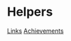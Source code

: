 

# Helpers
[Links](www.notion.so/a12982d6-6068-4504-bab6-e29b0c1bcd3a)
[Achievements](www.notion.so/79d15044-721a-4b8d-9520-40e070af289e)